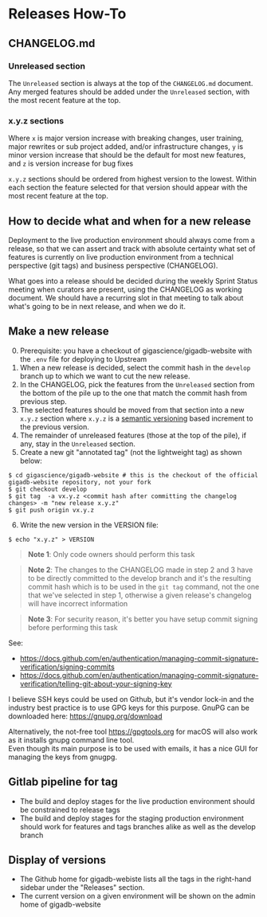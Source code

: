 # Releases How-To

## CHANGELOG.md

### Unreleased section

The `Unreleased` section is always at the top of the `CHANGELOG.md` document.
Any merged features should be added under the `Unreleased` section, with the most recent feature at the top.

### x.y.z sections

Where `x` is major version increase with breaking changes, user training, major rewrites or sub project added,  and/or infrastructure changes, `y` is  minor version increase that should be the default for most new features, and `z` is version increase for bug fixes

`x.y.z` sections should be ordered from highest version to the lowest. Within each section the feature selected for that version should appear with the most recent feature at the top.

## How to decide what and when for a new release

Deployment to the live production environment should always come from a release, so that we can assert and track with absolute certainty what set of features is currently on live production environment from a technical perspective (git tags) and business perspective (CHANGELOG).


What goes into a release should be decided during the weekly Sprint Status meeting when curators are present, using the CHANGELOG as working document.
We should have a recurring slot in that meeting to talk about what's going to be in next release, and when we do it. 


## Make a new release

0. Prerequisite: you have a checkout of gigascience/gigadb-website with the `.env` file for deploying to Upstream
1. When a new release is decided, select the commit hash in the `develop` branch up to which we want to cut the new release.
2. In the CHANGELOG, pick the features from the `Unreleased` section from the bottom of the pile up to the one that match the commit hash from previous step.
3. The selected features should be moved from that section into a new `x.y.z` section where `x.y.z` is a [semantic versioning](https://semver.org) based increment to the previous version.
4. The remainder of unreleased features (those at the top of the pile), if any, stay in the `Unreleased` section.
5. Create a new git "annotated tag" (not the lightweight  tag) as shown below:

```
$ cd gigascience/gigadb-website # this is the checkout of the official gigadb-website repository, not your fork
$ git checkout develop
$ git tag  -a vx.y.z <commit hash after committing the changelog changes> -m "new release x.y.z"
$ git push origin vx.y.z
```
6. Write the new version in the VERSION file:
```
$ echo "x.y.z" > VERSION
```

>**Note 1**: Only code owners should perform this task

>**Note 2**: The changes to the CHANGELOG made in step 2 and 3 have to be directly committed to the develop branch and it's the resulting commit hash which is to be used in the `git tag` command, not the one that we've selected in step 1, otherwise a given release's changelog will have incorrect information

>**Note 3**: For security reason, it's better you have setup commit signing before performing this task

See: 
* https://docs.github.com/en/authentication/managing-commit-signature-verification/signing-commits
* https://docs.github.com/en/authentication/managing-commit-signature-verification/telling-git-about-your-signing-key

I believe SSH keys could be used on Github, but it's vendor lock-in and the industry best practice is to use GPG keys for this purpose.
GnuPG can be downloaded here: https://gnupg.org/download

Alternatively, the not-free tool https://gpgtools.org for macOS will also work as it installs gnupg command line tool.  
Even though its main purpose is to be used with emails, it has a nice GUI for managing the keys from gnugpg.


## Gitlab pipeline for tag

* The build and deploy stages for the live production environment should be constrained to release tags
* The build and deploy stages for the staging production environment should work for features and tags branches alike as well as the develop branch

## Display of versions

* The Github home for gigadb-webiste lists all the tags in the right-hand sidebar under the "Releases" section.
* The current version on a given environment will be shown on the admin home of gigadb-website
